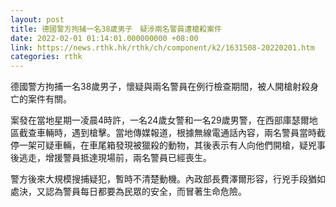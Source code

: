 ```yaml
---
layout: post
title: 德國警方拘捕一名38歲男子　疑涉兩名警員遭槍殺案件
date: 2022-02-01 01:14:01.000000000 +08:00
link: https://news.rthk.hk/rthk/ch/component/k2/1631508-20220201.htm
categories: rthk
---
```


德國警方拘捕一名38歲男子，懷疑與兩名警員在例行檢查期間，被人開槍射殺身亡的案件有關。

案發在當地星期一凌晨4時許，一名24歲女警和一名29歲男警，在西部庫瑟爾地區截查車輛時，遇到槍擊。當地傳媒報道，根據無線電通話內容，兩名警員當時截停一架可疑車輛，在車尾箱發現被獵殺的動物，其後表示有人向他們開槍，疑兇事後逃走，增援警員抵達現場前，兩名警員已經喪生。

警方後來大規模搜捕疑犯，暫時不清楚動機。內政部長費澤爾形容，行兇手段猶如處決，又認為警員每日都要為民眾的安全，而冒著生命危險。
